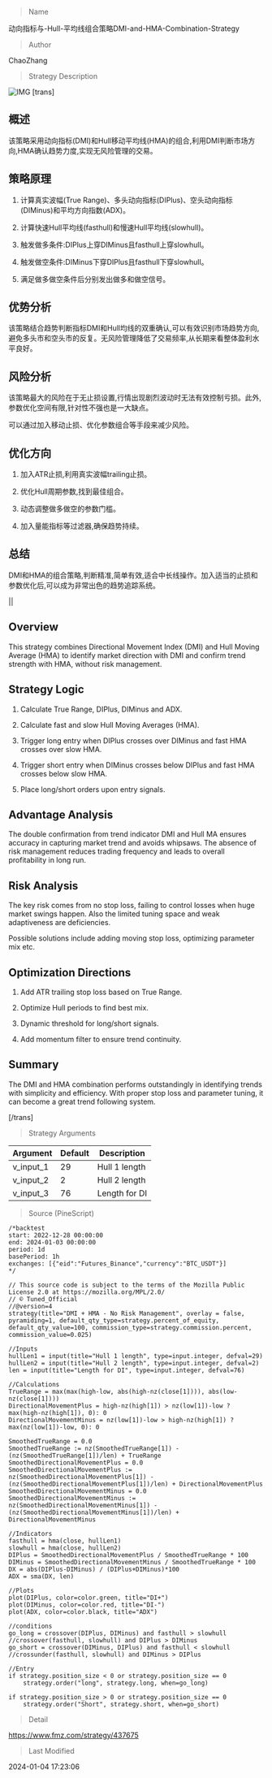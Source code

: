 
> Name

动向指标与-Hull-平均线组合策略DMI-and-HMA-Combination-Strategy

> Author

ChaoZhang

> Strategy Description

![IMG](https://www.fmz.com/upload/asset/e22d768d83d006c98d.png)
[trans]

## 概述

该策略采用动向指标(DMI)和Hull移动平均线(HMA)的组合,利用DMI判断市场方向,HMA确认趋势力度,实现无风险管理的交易。

## 策略原理

1. 计算真实波幅(True Range)、多头动向指标(DIPlus)、空头动向指标(DIMinus)和平均方向指数(ADX)。

2. 计算快速Hull平均线(fasthull)和慢速Hull平均线(slowhull)。

3. 触发做多条件:DIPlus上穿DIMinus且fasthull上穿slowhull。

4. 触发做空条件:DIMinus下穿DIPlus且fasthull下穿slowhull。

5. 满足做多做空条件后分别发出做多和做空信号。

## 优势分析

该策略结合趋势判断指标DMI和Hull均线的双重确认,可以有效识别市场趋势方向,避免多头市和空头市的反复。无风险管理降低了交易频率,从长期来看整体盈利水平良好。

## 风险分析

该策略最大的风险在于无止损设置,行情出现剧烈波动时无法有效控制亏损。此外,参数优化空间有限,针对性不强也是一大缺点。

可以通过加入移动止损、优化参数组合等手段来减少风险。

## 优化方向 

1. 加入ATR止损,利用真实波幅trailing止损。

2. 优化Hull周期参数,找到最佳组合。

3. 动态调整做多做空的参数门槛。

4. 加入量能指标等过滤器,确保趋势持续。

## 总结

DMI和HMA的组合策略,判断精准,简单有效,适合中长线操作。加入适当的止损和参数优化后,可以成为非常出色的趋势追踪系统。

||

## Overview

This strategy combines Directional Movement Index (DMI) and Hull Moving Average (HMA) to identify market direction with DMI and confirm trend strength with HMA, without risk management.

## Strategy Logic  

1. Calculate True Range, DIPlus, DIMinus and ADX.

2. Calculate fast and slow Hull Moving Averages (HMA).  

3. Trigger long entry when DIPlus crosses over DIMinus and fast HMA crosses over slow HMA.

4. Trigger short entry when DIMinus crosses below DIPlus and fast HMA crosses below slow HMA.  

5. Place long/short orders upon entry signals.

## Advantage Analysis

The double confirmation from trend indicator DMI and Hull MA ensures accuracy in capturing market trend and avoids whipsaws. The absence of risk management reduces trading frequency and leads to overall profitability in long run.  

## Risk Analysis  

The key risk comes from no stop loss, failing to control losses when huge market swings happen. Also the limited tuning space and weak adaptiveness are deficiencies.  

Possible solutions include adding moving stop loss, optimizing parameter mix etc.

## Optimization Directions

1. Add ATR trailing stop loss based on True Range.

2. Optimize Hull periods to find best mix.  

3. Dynamic threshold for long/short signals.   

4. Add momentum filter to ensure trend continuity.

## Summary   

The DMI and HMA combination performs outstandingly in identifying trends with simplicity and efficiency. With proper stop loss and parameter tuning, it can become a great trend following system.

[/trans]

> Strategy Arguments



|Argument|Default|Description|
|----|----|----|
|v_input_1|29|Hull 1 length|
|v_input_2|2|Hull 2 length|
|v_input_3|76|Length for DI|


> Source (PineScript)

``` pinescript
/*backtest
start: 2022-12-28 00:00:00
end: 2024-01-03 00:00:00
period: 1d
basePeriod: 1h
exchanges: [{"eid":"Futures_Binance","currency":"BTC_USDT"}]
*/

// This source code is subject to the terms of the Mozilla Public License 2.0 at https://mozilla.org/MPL/2.0/
// © Tuned_Official
//@version=4
strategy(title="DMI + HMA - No Risk Management", overlay = false, pyramiding=1, default_qty_type=strategy.percent_of_equity, default_qty_value=100, commission_type=strategy.commission.percent, commission_value=0.025)

//Inputs
hullLen1 = input(title="Hull 1 length", type=input.integer, defval=29)
hullLen2 = input(title="Hull 2 length", type=input.integer, defval=2)
len = input(title="Length for DI", type=input.integer, defval=76)

//Calculations
TrueRange = max(max(high-low, abs(high-nz(close[1]))), abs(low-nz(close[1])))
DirectionalMovementPlus = high-nz(high[1]) > nz(low[1])-low ? max(high-nz(high[1]), 0): 0
DirectionalMovementMinus = nz(low[1])-low > high-nz(high[1]) ? max(nz(low[1])-low, 0): 0

SmoothedTrueRange = 0.0
SmoothedTrueRange := nz(SmoothedTrueRange[1]) - (nz(SmoothedTrueRange[1])/len) + TrueRange
SmoothedDirectionalMovementPlus = 0.0
SmoothedDirectionalMovementPlus := nz(SmoothedDirectionalMovementPlus[1]) - (nz(SmoothedDirectionalMovementPlus[1])/len) + DirectionalMovementPlus
SmoothedDirectionalMovementMinus = 0.0
SmoothedDirectionalMovementMinus := nz(SmoothedDirectionalMovementMinus[1]) - (nz(SmoothedDirectionalMovementMinus[1])/len) + DirectionalMovementMinus

//Indicators
fasthull = hma(close, hullLen1)
slowhull = hma(close, hullLen2)
DIPlus = SmoothedDirectionalMovementPlus / SmoothedTrueRange * 100
DIMinus = SmoothedDirectionalMovementMinus / SmoothedTrueRange * 100
DX = abs(DIPlus-DIMinus) / (DIPlus+DIMinus)*100
ADX = sma(DX, len)

//Plots
plot(DIPlus, color=color.green, title="DI+")
plot(DIMinus, color=color.red, title="DI-")
plot(ADX, color=color.black, title="ADX")

//conditions
go_long = crossover(DIPlus, DIMinus) and fasthull > slowhull //crossover(fasthull, slowhull) and DIPlus > DIMinus
go_short = crossover(DIMinus, DIPlus) and fasthull < slowhull //crossunder(fasthull, slowhull) and DIMinus > DIPlus

//Entry
if strategy.position_size < 0 or strategy.position_size == 0
    strategy.order("long", strategy.long, when=go_long)

if strategy.position_size > 0 or strategy.position_size == 0
    strategy.order("Short", strategy.short, when=go_short)
```

> Detail

https://www.fmz.com/strategy/437675

> Last Modified

2024-01-04 17:23:06
